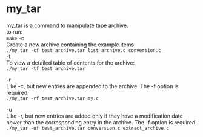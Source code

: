 # my_tar


my_tar is a command to manipulate tape archive.  
to run:  
        `make`
-c  
Create a new archive containing the example items:  
        `./my_tar -cf test_archive.tar list_archive.c conversion.c`  
-t  
To view a detailed table of contents for the archive:  
        `./my_tar -tf test_archive.tar`  

-r  
Like -c, but new entries are appended to the archive. The -f option is required.  
        `./my_tar -rf test_archive.tar my.c`

-u  
Like -r, but new entries are added only if they have a modification date newer than the corresponding entry in the archive. The -f option is required.  
        `./my_tar -uf test_archive.tar conversion.c extract_archive.c`  

